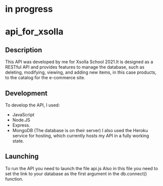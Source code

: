 # in progress 


# api_for_xsolla 

## Description
This API was developed by me for Xsolla School 2021.It is designed as a RESTful API and provides features to manage the database, such as deleting, modifying, viewing, and adding new items, in this case products, to the catalog for the e-commerce site.

## Development
To develop the API, I used:
 * JavaScript
 * Node.JS
 * Express. 
 * MongoDB (The database is on their server)
 I also used the Heroku service for hosting, which currently hosts my API in a fully working state.

## Launching
To run the API you need to launch the file api.js
Also in this file you need to set the link to your database as the first argument in the db.connect() function.

